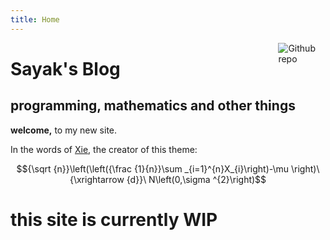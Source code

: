 ```yaml
---
title: Home
---
```


[<img src="https://simpleicons.org/icons/github.svg" style="max-width:15%;min-width:40px;float:right;" alt="Github repo" />](https://github.com/sayakdattagupta)

# Sayak's Blog

## programming, mathematics and other things

**welcome,** to my new site.

In the words of [Xie](https://github.com/yihui), the creator of this theme:

$${\sqrt {n}}\left(\left({\frac {1}{n}}\sum _{i=1}^{n}X_{i}\right)-\mu \right)\ {\xrightarrow {d}}\ N\left(0,\sigma ^{2}\right)$$

# this site is currently WIP
